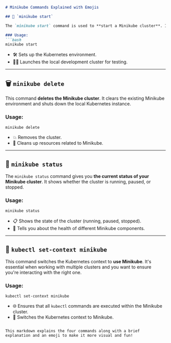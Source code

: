 ```markdown
# Minikube Commands Explained with Emojis

## 🚀 `minikube start`

The `minikube start` command is used to **start a Minikube cluster**. It initializes and sets up a local Kubernetes cluster in your environment.

### Usage:
```bash
minikube start
```
- 🛠️ Sets up the Kubernetes environment.
- 🧑‍💻 Launches the local development cluster for testing.

---

## 🗑️ `minikube delete`

This command **deletes the Minikube cluster**. It clears the existing Minikube environment and shuts down the local Kubernetes instance.

### Usage:
```bash
minikube delete
```
- 💥 Removes the cluster.
- 🧹 Cleans up resources related to Minikube.

---

## 🧐 `minikube status`

The `minikube status` command gives you **the current status of your Minikube cluster**. It shows whether the cluster is running, paused, or stopped.

### Usage:
```bash
minikube status
```
- 📋 Shows the state of the cluster (running, paused, stopped).
- 🚥 Tells you about the health of different Minikube components.

---

## 🔄 `kubectl set-context minikube`

This command switches the Kubernetes context to **use Minikube**. It's essential when working with multiple clusters and you want to ensure you're interacting with the right one.

### Usage:
```bash
kubectl set-context minikube
```
- 🌐 Ensures that all `kubectl` commands are executed within the Minikube cluster.
- 🔀 Switches the Kubernetes context to Minikube.

```

This markdown explains the four commands along with a brief explanation and an emoji to make it more visual and fun!

